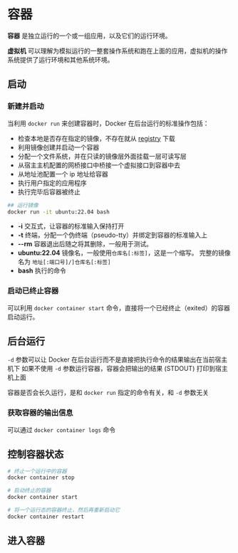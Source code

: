 # 容器

**容器** 是独立运行的一个或一组应用，以及它们的运行环境。

**虚拟机** 可以理解为模拟运行的一整套操作系统和跑在上面的应用，虚拟机的操作系统提供了运行环境和其他系统环境。

## 启动

### 新建并启动

当利用 `docker run` 来创建容器时，Docker 在后台运行的标准操作包括：

- 检查本地是否存在指定的镜像，不存在就从 [registry](09_Repository.md) 下载
- 利用镜像创建并启动一个容器
- 分配一个文件系统，并在只读的镜像层外面挂载一层可读写层
- 从宿主主机配置的网桥接口中桥接一个虚拟接口到容器中去
- 从地址池配置一个 ip 地址给容器
- 执行用户指定的应用程序
- 执行完毕后容器被终止

```bash
## 运行镜像
docker run -it ubuntu:22.04 bash
```

- **-i** 交互式，让容器的标准输入保持打开
- **-t** 终端，分配一个伪终端（pseudo-tty）并绑定到容器的标准输入上
- **--rm** 容器退出后随之将其删除，一般用于测试。
- **ubuntu:22.04**
镜像名，一般使用`仓库名[:标签]`，这是一个缩写。
完整的镜像名为 `地址[:端口号]/]仓库名[:标签]`
- **bash** 执行的命令

### 启动已终止容器

可以利用 `docker container start` 命令，直接将一个已经终止（exited）的容器启动运行。

## 后台运行

`-d` 参数可以让 Docker 在后台运行而不是直接把执行命令的结果输出在当前宿主机下
如果不使用 `-d` 参数运行容器，容器会把输出的结果 (STDOUT) 打印到宿主机上面

容器是否会长久运行，是和 `docker run` 指定的命令有关，和 `-d` 参数无关

### 获取容器的输出信息

可以通过 `docker container logs` 命令

## 控制容器状态

```bash
# 终止一个运行中的容器
docker container stop

# 启动终止的容器
docker container start

# 将一个运行态的容器终止，然后再重新启动它
docker container restart
```

## 进入容器

